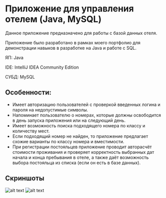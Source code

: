 # Приложение для управления отелем (Java, MySQL)

Данное приложение предназначено для работы с базой данных отеля.

Приложение было разработано в рамках моего портфолио для демонстрации навыков в разработке на Java и работе с SQL.

ЯП: Java

IDE: IntelliJ IDEA Community Edition

СУБД: MySQL

## Особенности:
- Имеет авторизацию пользователей с проверкой введенных логина и пароля на недопустимые символы.
- Напоминает пользователю о номерах, которые должны освободится в день запуска приложения или на следующий день.
- Имеет возможность поиска подходящего номера по классу и количеству мест.
- Если подходящий номер не найден, то приложение предлагает схожие варианты по классу номера и вместимости.
- При регистрации постояльцев приложение проводит авторасчёт стоимости проживания и проверяет корректность выбранных дат начала и конца пребывания в отеле, а также даёт возможность выбора постояльца из списка (если он есть в базе данных).

## Скриншоты
![alt text](https://github.com/AugustLC/HotelApp/blob/main/screenshots/1.png)
![alt text](https://github.com/AugustLC/HotelApp/blob/main/screenshots/2.png)
